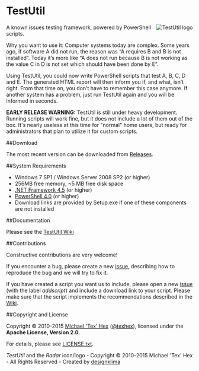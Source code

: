 TestUtil
========

<img src="https://github.com/texhex/testutil/raw/master/images/testutil_small.png" alt="TestUtil logo" title="TestUtil" align="right" style="max-width:100%;" />
 
A known issues testing framework, powered by PowerShell scripts.

Why you want to use it: Computer systems today are complex. Some years ago, if software A did not run, the reason was “A requires B and B is not installed”. Today it’s more like “A does not run because B is not working as the value C in D is not set which should have been done by E”. 

Using TestUtil, you could now write PowerShell scripts that test A, B, C, D and E. The generated HTML report will then inform you if, and what, isn’t right. From that time on, you don’t have to remember this case anymore. If another system has a problem, just run TestUtil again and you will be informed in seconds.

**EARLY RELEASE WARNING:** TestUtil is still under heavy development. Running scripts will work fine, but it does not include a lot of them out of the box. It's nearly useless at this time for "normal" home users, but ready for administrators that plan to utilize it for custom scripts. 


##<a name="download">Download</a>

The most recent version can be downloaded from [Releases][_download].


##<a name="sysrequirements">System Requirements</a>

<!-- These links are also used in /src/setup/_TestUtil.iss -->

* Windows 7 SP1 / Windows Server 2008 SP2 (or higher)
* 256MB free memory, ~5 MB free disk space
* [.NET Framework 4.5][_netfw] (or higher)
* [PowerShell 4.0][_wmf] (or higher)
* Download links are provided by Setup.exe if one of these components are not installed


##<a name="docs">Documentation</a>

Please see the [TestUtil Wiki][_wiki]

##<a name="contribute">Contributions</a>

<!-- https://help.github.com/articles/using-pull-requests/ -->

Constructive contributions are very welcome! 

If you encounter a bug, please create a new [issue][_issuenew], describing how to reproduce the bug and we will try to fix it. 

If you have created a script you want us to include, please open a new [issue][_issuenew] (with the label _addscript_) and include a download link to your script. Please make sure that the script implements the recommendations described in the [Wiki][_wiki_newscript].


##<a name="copyright">Copyright and License</a>

Copyright © 2010-2015 [Michael 'Tex' Hex][_texhexhomepage] ([@texhex][_texhexgithub]), licensed under the **Apache License, Version 2.0**.

For details, please see [LICENSE.txt][_license].

*TestUtil* and the *Radar* icon/logo - Copyright © 2010-2015 Michael 'Tex' Hex - All Rights Reserved - Created by [designklima](http://designklima.com/)




[_logo]:images/testutil_small.png
[_license]:licenses/LICENSE.txt
[_wiki]:https://github.com/texhex/testutil/wiki
[_download]:https://github.com/texhex/testutil/releases
[_netfw]:http://www.microsoft.com/en-us/download/details.aspx?id=40773
[_wmf]:http://www.microsoft.com/en-us/download/details.aspx?id=40855
[_issuenew]:https://github.com/texhex/testutil/issues/new
[_wiki_newscript]:https://github.com/texhex/testutil/wiki/_fwLinkScript
[_texhexgithub]:https://github.com/texhex/
[_texhexhomepage]:http://www.texhex.info/
